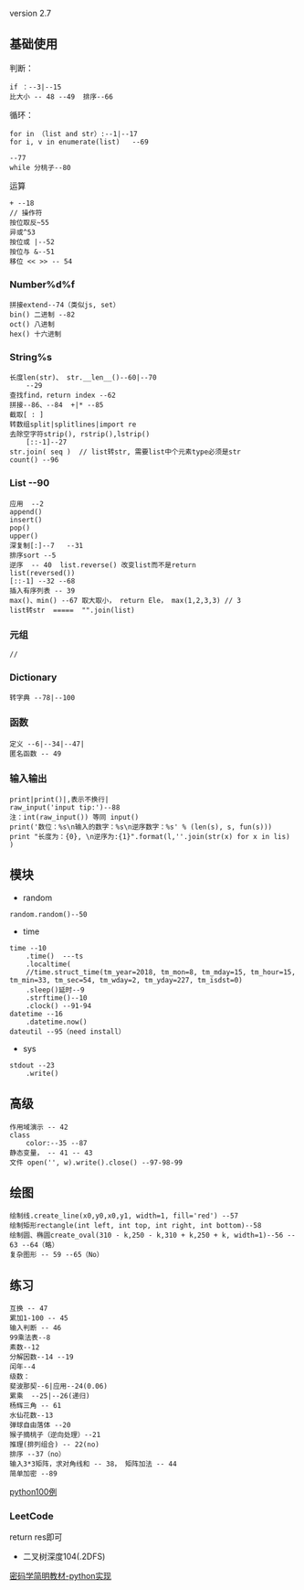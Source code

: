version 2.7

## 基础使用

判断：

	if ：--3|--15
	比大小 -- 48 --49	排序--66

循环： 

	for in （list and str）:--1|--17
	for i, v in enumerate(list)   --69
	
	--77
	while 分桃子--80

运算

	+ --18
	// 操作符
	按位取反~55
	异或^53
	按位或 |--52
	按位与 &--51 
	移位 << >> -- 54

### Number%d%f

	拼接extend--74（类似js, set）
	bin() 二进制 --82
	oct() 八进制
	hex() 十六进制

### String%s

	长度len(str)、 str.__len__()--60|--70
		--29
	查找find，return index --62 
	拼接--86、--84  +|* --85
	截取[ : ]
	转数组split|splitlines|import re
	去除空字符strip(), rstrip(),lstrip()
		[::-1]--27
	str.join( seq )  // list转str, 需要list中个元素type必须是str
	count() --96

### List --90

	应用  --2
	append()
	insert()
	pop()
	upper()
	深复制[:]--7	--31
	排序sort --5	
	逆序 	-- 40  list.reverse() 改变list而不是return  
	list(reversed())
	[::-1] --32 --68
	插入有序列表 -- 39
	max()、min() --67 取大取小， return Ele， max(1,2,3,3) // 3
	list转str  =====  "".join(list)

### 元组

	//

### Dictionary


	转字典 --78|--100

### 函数 

	定义 --6|--34|--47|
	匿名函数 -- 49

### 输入输出

	print|print()|,表示不换行|
	raw_input('input tip:')--88	
	注：int(raw_input()) 等同 input()
	print('数位：%s\n输入的数字：%s\n逆序数字：%s' % (len(s), s, fun(s)))
	print "长度为：{0}, \n逆序为:{1}".format(l,''.join(str(x) for x in lis) )

## 模块

- random 
```
random.random()--50
```

- time

```
time --10
	.time()  ---ts
	.localtime(
	//time.struct_time(tm_year=2018, tm_mon=8, tm_mday=15, tm_hour=15, tm_min=33, tm_sec=54, tm_wday=2, tm_yday=227, tm_isdst=0)
	.sleep()延时--9
	.strftime()--10
	.clock() --91-94
datetime --16
	.datetime.now()
dateutil --95（need install）
```
- sys

```
stdout --23
	.write()
```

## 高级

	作用域演示 -- 42
	class
		color:--35 --87
	静态变量， -- 41 -- 43
	文件 open('', w).write().close() --97-98-99


## 绘图

	绘制线.create_line(x0,y0,x0,y1, width=1, fill='red') --57
	绘制矩形rectangle(int left, int top, int right, int bottom)--58 
	绘制圆、椭圆create_oval(310 - k,250 - k,310 + k,250 + k, width=1)--56 -- 63 --64（略）
	复杂图形 -- 59 --65（No）



## 练习

	互换 -- 47
	累加1-100 -- 45
	输入判断 -- 46
	99乘法表--8
	素数--12
	分解因数--14 --19
	闰年--4
	级数：
	斐波那契--6|应用--24(0.06)
	累乘	--25|--26(递归)
	杨辉三角 -- 61
	水仙花数--13
	弹球自由落体 --20
	猴子摘桃子（逆向处理）--21
	推理(排列组合) -- 22(no)
	排序 --37（no）
	输入3*3矩阵，求对角线和 -- 38， 矩阵加法 -- 44
	简单加密 --89

[python100例](http://www.runoob.com/python/python-100-examples.html)

### LeetCode

return res即可

- 二叉树深度104(.2DFS)

[密码学简明教材-python实现](http://davidlowryduda.com/a-brief-notebook-on-cryptography/)